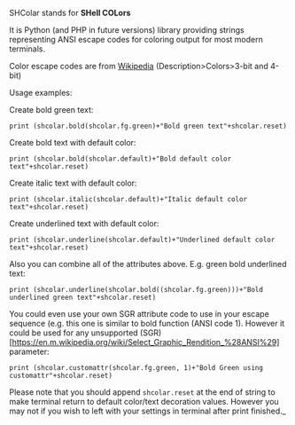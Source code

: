 SHColar stands for **SHell COLors**

It is Python (and PHP in future versions)  library providing strings representing ANSI escape codes for coloring output for most modern terminals.

Color escape codes are from [Wikipedia](https://en.m.wikipedia.org/wiki/ANSI_escape_code) (Description>Colors>3-bit and 4-bit)

Usage examples:

Create bold green text:

`print (shcolar.bold(shcolar.fg.green)+"Bold green text"+shcolar.reset)`

Create bold text with default color:

`print (shcolar.bold(shcolar.default)+"Bold default color text"+shcolar.reset)`

Create italic text with default color:

`print (shcolar.italic(shcolar.default)+"Italic default color text"+shcolar.reset)`

Create underlined text with default color:

`print (shcolar.underline(shcolar.default)+"Underlined default color text"+shcolar.reset)`

Also you can combine all of the attributes above. E.g. green bold underlined text:

`print (shcolar.underline(shcolar.bold((shcolar.fg.green)))+"Bold underlined green text"+shcolar.reset)`

You could even use your own SGR attribute code to use in your escape sequence (e.g. this one is similar to bold function (ANSI code 1). However it could be used for any unsupported (SGR)[https://en.m.wikipedia.org/wiki/Select_Graphic_Rendition_%28ANSI%29] parameter:

`print (shcolar.customattr(shcolar.fg.green, 1)+"Bold Green using customattr"+shcolar.reset)`

Please note that you should append `shcolar.reset` at the end of string to make terminal return to default color/text decoration values. However you may not if you wish to left with your settings in terminal after print finished._